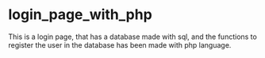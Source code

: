 # login_page_with_php
This is a login page, that has a database made with sql, and the functions to register the user in the database has been made with php language.
